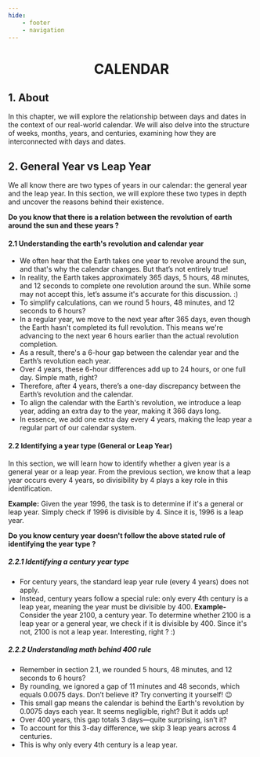 ```yaml
---
hide:
    - footer
    - navigation
---
```


<h1 style="text-align: center;">CALENDAR</h1>

## 1. About 
In this chapter, we will explore the relationship between days and dates in the context of our real-world calendar. We will also delve into the structure of weeks, months, years, and centuries, examining how they are interconnected with days and dates.

## 2. General Year vs Leap Year
We all know there are two types of years in our calendar: the general year and the leap year. In this section, we will explore these two types in depth and uncover the reasons behind their existence.

**Do you know that there is a relation between the revolution of earth around the sun and these years ?**

#### 2.1 Understanding the earth's revolution and calendar year
- We often hear that the Earth takes one year to revolve around the sun, and that's why the calendar changes. But that’s not entirely true!
- In reality, the Earth takes approximately 365 days, 5 hours, 48 minutes, and 12 seconds to complete one revolution around the sun. While some may not accept this, let’s assume it's accurate for this discussion. :)
- To simplify calculations, can we round 5 hours, 48 minutes, and 12 seconds to 6 hours?
- In a regular year, we move to the next year after 365 days, even though the Earth hasn't completed its full revolution. This means we're advancing to the next year 6 hours earlier than the actual revolution completion.
- As a result, there's a 6-hour gap between the calendar year and the Earth’s revolution each year.
- Over 4 years, these 6-hour differences add up to 24 hours, or one full day. Simple math, right?
- Therefore, after 4 years, there’s a one-day discrepancy between the Earth’s revolution and the calendar.
- To align the calendar with the Earth's revolution, we introduce a leap year, adding an extra day to the year, making it 366 days long.
- In essence, we add one extra day every 4 years, making the leap year a regular part of our calendar system.

#### 2.2 Identifying a year type (General or Leap Year)
In this section, we will learn how to identify whether a given year is a general year or a leap year. From the previous section, we know that a leap year occurs every 4 years, so divisibility by 4 plays a key role in this identification.

**Example:**
Given the year 1996, the task is to determine if it's a general or leap year. Simply check if 1996 is divisible by 4. Since it is, 1996 is a leap year.

**Do you know century year doesn't follow the above stated rule of identifying the year type ?**
##### 2.2.1 Identifying a century year type
- For century years, the standard leap year rule (every 4 years) does not apply.
- Instead, century years follow a special rule: only every 4th century is a leap year, meaning the year must be divisible by 400.
    **Example-**
    Consider the year 2100, a century year. To determine whether 2100 is a leap year or a general year, we check if it is divisible by 400. Since it's not, 2100 is not a leap year. Interesting, right ? :)
##### 2.2.2 Understanding math behind 400 rule
- Remember in section 2.1, we rounded 5 hours, 48 minutes, and 12 seconds to 6 hours?
- By rounding, we ignored a gap of 11 minutes and 48 seconds, which equals 0.0075 days. Don’t believe it? Try converting it yourself! 😉
- This small gap means the calendar is behind the Earth's revolution by 0.0075 days each year. It seems negligible, right? But it adds up!
- Over 400 years, this gap totals 3 days—quite surprising, isn’t it?
- To account for this 3-day difference, we skip 3 leap years across 4 centuries.
- This is why only every 4th century is a leap year.
